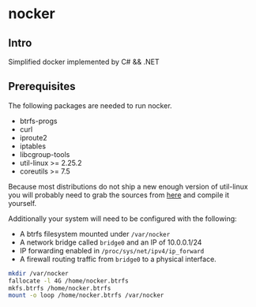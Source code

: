 # nocker

## Intro

Simplified docker implemented by C# && .NET

## Prerequisites

The following packages are needed to run nocker.

* btrfs-progs
* curl
* iproute2
* iptables
* libcgroup-tools
* util-linux >= 2.25.2
* coreutils >= 7.5

Because most distributions do not ship a new enough version of util-linux you will probably need to grab the sources from [here](https://www.kernel.org/pub/linux/utils/util-linux/v2.25/) and compile it yourself.

Additionally your system will need to be configured with the following:

* A btrfs filesystem mounted under `/var/nocker`
* A network bridge called `bridge0` and an IP of 10.0.0.1/24
* IP forwarding enabled in `/proc/sys/net/ipv4/ip_forward`
* A firewall routing traffic from `bridge0` to a physical interface.

``` sh
mkdir /var/nocker
fallocate -l 4G /home/nocker.btrfs
mkfs.btrfs /home/nocker.btrfs
mount -o loop /home/nocker.btrfs /var/nocker
```
